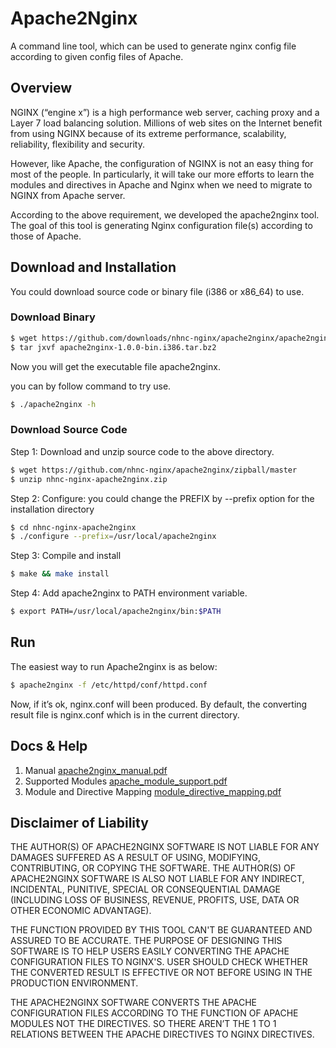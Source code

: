 # Apache2Nginx

A command line tool, which can be used to generate nginx config file according to given config files of Apache.

## Overview

NGINX (“engine x”) is a high performance web server, caching proxy and a Layer 7 load balancing solution. Millions of web sites on the Internet benefit from using NGINX because of its extreme performance, scalability, reliability, flexibility and security. 

However, like Apache, the configuration of NGINX is not an easy thing for most of the people. In particularly, it will take our more efforts to learn the modules and directives in Apache and Nginx when we need to migrate to NGINX from Apache server.

According to the above requirement, we developed the apache2nginx tool. The goal of this tool is generating Nginx configuration file(s) according to those of Apache. 

## Download and Installation 

You could download source code or binary file (i386 or x86_64) to use.

### Download Binary 

```bash
$ wget https://github.com/downloads/nhnc-nginx/apache2nginx/apache2nginx-1.0.0-bin.i386.tar.bz2
$ tar jxvf apache2nginx-1.0.0-bin.i386.tar.bz2
```
Now you will get the executable file apache2nginx.

you can by follow command to try use.

```bash
$ ./apache2nginx -h
```

### Download Source Code

Step 1: Download and unzip source code to the above directory.

```bash
$ wget https://github.com/nhnc-nginx/apache2nginx/zipball/master
$ unzip nhnc-nginx-apache2nginx.zip
```

Step 2: Configure: you could change the PREFIX by --prefix option for the installation directory

```bash
$ cd nhnc-nginx-apache2nginx
$ ./configure --prefix=/usr/local/apache2nginx
```

Step 3: Compile and install

```bash
$ make && make install
```

Step 4: Add apache2nginx to PATH environment variable.
```bash
$ export PATH=/usr/local/apache2nginx/bin:$PATH
```

## Run

The easiest way to run Apache2nginx is as below:

```bash
$ apache2nginx -f /etc/httpd/conf/httpd.conf
```

Now, if it’s ok, nginx.conf will been produced.
By default, the converting result file is nginx.conf which is in the current directory.

## Docs & Help
1. Manual [apache2nginx_manual.pdf](https://github.com/downloads/nhnc-nginx/apache2nginx/apache2nginx_manual.pdf)
2. Supported Modules [apache_module_support.pdf](https://github.com/downloads/nhnc-nginx/apache2nginx/apache_module_support.pdf)
3. Module and Directive Mapping [module_directive_mapping.pdf](http://cloud.github.com/downloads/nhnc-nginx/apache2nginx/module_directive_mapping.pdf)

## Disclaimer of Liability
THE AUTHOR(S) OF APACHE2NGINX SOFTWARE IS NOT LIABLE FOR ANY DAMAGES SUFFERED AS A RESULT OF USING, MODIFYING, CONTRIBUTING, OR COPYING THE SOFTWARE. THE AUTHOR(S) OF APACHE2NGINX SOFTWARE IS ALSO NOT LIABLE FOR ANY INDIRECT, INCIDENTAL, PUNITIVE, SPECIAL OR CONSEQUENTIAL DAMAGE (INCLUDING LOSS OF BUSINESS, REVENUE, PROFITS, USE, DATA OR OTHER ECONOMIC ADVANTAGE).

THE FUNCTION PROVIDED BY THIS TOOL CAN'T BE GUARANTEED AND ASSURED TO BE ACCURATE. THE PURPOSE OF DESIGNING THIS SOFTWARE IS TO HELP USERS EASILY CONVERTING THE APACHE CONFIGURATION FILES TO NGINX'S. USER SHOULD CHECK WHETHER THE CONVERTED RESULT IS EFFECTIVE OR NOT BEFORE USING IN THE PRODUCTION ENVIRONMENT.

THE APACHE2NGINX SOFTWARE CONVERTS THE APACHE CONFIGURATION FILES ACCORDING TO THE FUNCTION OF APACHE MODULES NOT THE DIRECTIVES. SO THERE AREN’T THE 1 TO 1 RELATIONS BETWEEN THE APACHE DIRECTIVES TO NGINX DIRECTIVES.




